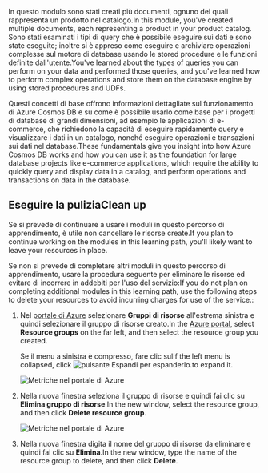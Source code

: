 <span data-ttu-id="03145-101">In questo modulo sono stati creati più documenti, ognuno dei quali rappresenta un prodotto nel catalogo.</span><span class="sxs-lookup"><span data-stu-id="03145-101">In this module, you've created multiple documents, each representing a product in your product catalog.</span></span> <span data-ttu-id="03145-102">Sono stati esaminati i tipi di query che è possibile eseguire sui dati e sono state eseguite; inoltre si è appreso come eseguire e archiviare operazioni complesse sul motore di database usando le stored procedure e le funzioni definite dall'utente.</span><span class="sxs-lookup"><span data-stu-id="03145-102">You've learned about the types of queries you can perform on your data and performed those queries, and you've learned how to perform complex operations and store them on the database engine by using stored procedures and UDFs.</span></span> 

<span data-ttu-id="03145-103">Questi concetti di base offrono informazioni dettagliate sul funzionamento di Azure Cosmos DB e su come è possibile usarlo come base per i progetti di database di grandi dimensioni, ad esempio le applicazioni di e-commerce, che richiedono la capacità di eseguire rapidamente query e visualizzare i dati in un catalogo, nonché eseguire operazioni e transazioni sui dati nel database.</span><span class="sxs-lookup"><span data-stu-id="03145-103">These fundamentals give you insight into how Azure Cosmos DB works and how you can use it as the foundation for large database projects like e-commerce applications, which require the ability to quickly query and display data in a catalog, and perform operations and transactions on data in the database.</span></span>

## <a name="clean-up"></a><span data-ttu-id="03145-104">Eseguire la pulizia</span><span class="sxs-lookup"><span data-stu-id="03145-104">Clean up</span></span>
<!---TODO: Update for sandbox?--->

<span data-ttu-id="03145-105">Se si prevede di continuare a usare i moduli in questo percorso di apprendimento, è utile non cancellare le risorse create.</span><span class="sxs-lookup"><span data-stu-id="03145-105">If you plan to continue working on the modules in this learning path, you'll likely want to leave your resources in place.</span></span>

<span data-ttu-id="03145-106">Se non si prevede di completare altri moduli in questo percorso di apprendimento, usare la procedura seguente per eliminare le risorse ed evitare di incorrere in addebiti per l'uso del servizio:</span><span class="sxs-lookup"><span data-stu-id="03145-106">If you do not plan on completing additional modules in this learning path, use the following steps to delete your resources to avoid incurring charges for use of the service.:</span></span>

1. <span data-ttu-id="03145-107">Nel [portale di Azure](https://portal.azure.com/?azure-portal=true) selezionare **Gruppi di risorse** all'estrema sinistra e quindi selezionare il gruppo di risorse creato.</span><span class="sxs-lookup"><span data-stu-id="03145-107">In the [Azure portal](https://portal.azure.com/?azure-portal=true), select **Resource groups** on the far left, and then select the resource group you created.</span></span>  

    <span data-ttu-id="03145-108">Se il menu a sinistra è compresso, fare clic sul</span><span class="sxs-lookup"><span data-stu-id="03145-108">If the left menu is collapsed, click</span></span> ![pulsante Espandi](../media/7-expand.png) <span data-ttu-id="03145-110">per espanderlo.</span><span class="sxs-lookup"><span data-stu-id="03145-110">to expand it.</span></span>

   ![Metriche nel portale di Azure](../media/7-delete-resources-select.png)

1. <span data-ttu-id="03145-112">Nella nuova finestra seleziona il gruppo di risorse e quindi fai clic su **Elimina gruppo di risorse**.</span><span class="sxs-lookup"><span data-stu-id="03145-112">In the new window, select the resource group, and then click **Delete resource group**.</span></span>

   ![Metriche nel portale di Azure](../media/7-delete-resources.png)

1. <span data-ttu-id="03145-114">Nella nuova finestra digita il nome del gruppo di risorse da eliminare e quindi fai clic su **Elimina**.</span><span class="sxs-lookup"><span data-stu-id="03145-114">In the new window, type the name of the resource group to delete, and then click **Delete**.</span></span>
